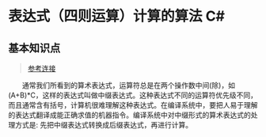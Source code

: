 # 表达式（四则运算）计算的算法 C#

## 基本知识点
>[参考连接](https://blog.csdn.net/luoweifu/article/details/10477447)

&emsp;&emsp;通常我们所看到的算术表达式，运算符总是在两个操作数中间(除)，如(A+B)*C，这样的表达式叫做中缀表达式。这种表达式不同的运算符优先级不同，而且通常含有括号，计算机很难理解这种表达式。在编译系统中，要把人易于理解的表达式翻译成能正确求值的机器指令。编译系统中对中缀形式的算术表达式的处理方式是: 先把中缀表达式转换成后缀表达式，再进行计算。
